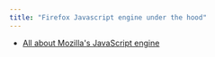 ```yaml
---
title: "Firefox Javascript engine under the hood"
---
```


- [All about Mozilla's JavaScript engine](https://blog.mozilla.org/javascript/)
